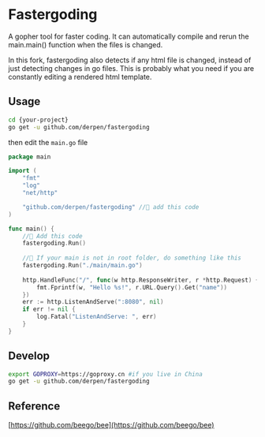 # Fastergoding

A gopher tool for faster coding. It can automatically compile and rerun the main.main() function when the files is changed.

In this fork, fastergoding also detects if any html file is changed, instead of just detecting changes in go files. This is probably what you need if you are constantly editing a rendered html template.

## Usage
```bash
cd {your-project}
go get -u github.com/derpen/fastergoding
```
then edit the `main.go` file
```go
package main

import (
	"fmt"
	"log"
	"net/http"

	"github.com/derpen/fastergoding" // add this code
)

func main() {
	// Add this code
	fastergoding.Run() 
	
	// If your main is not in root folder, do something like this
	fastergoding.Run("./main/main.go")
	
	http.HandleFunc("/", func(w http.ResponseWriter, r *http.Request) {
		fmt.Fprintf(w, "Hello %s!", r.URL.Query().Get("name"))
	})
	err := http.ListenAndServe(":8080", nil)
	if err != nil {
		log.Fatal("ListenAndServe: ", err)
	}
}
```

## Develop

```bash
export GOPROXY=https://goproxy.cn #if you live in China
go get -u github.com/derpen/fastergoding
```

## Reference

[https://github.com/beego/bee](https://github.com/beego/bee)
